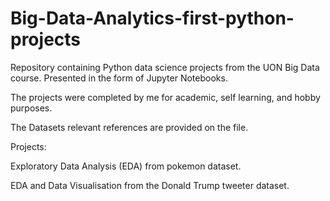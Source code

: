 # Big-Data-Analytics-first-python-projects
Repository containing Python data science projects from the UON Big Data course. Presented in the form of Jupyter Notebooks.

The projects were completed by me for academic, self learning, and hobby purposes. 

The Datasets relevant references are provided on the file.

Projects:

Exploratory Data Analysis (EDA) from pokemon dataset.

EDA and Data Visualisation from the Donald Trump tweeter dataset.
